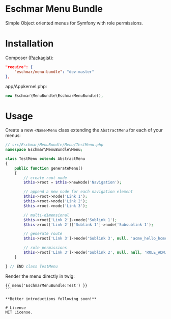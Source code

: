 # Eschmar Menu Bundle
Simple Object oriented menus for Symfony with role permissions.

# Installation
Composer (<a href="https://packagist.org/packages/eschmar/menu-bundle" target="_blank">Packagist</a>):
```json
"require": {
    "eschmar/menu-bundle": "dev-master"
},
```

app/Appkernel.php:
```php
new Eschmar\MenuBundle\EschmarMenuBundle(),
```

# Usage
Create a new ``<Name>Menu`` class extending the ``AbstractMenu`` for each of your menus:

````php
// src/Eschmar/MenuBundle/Menu/TestMenu.php
namespace Eschmar\MenuBundle\Menu;

class TestMenu extends AbstractMenu
{
    public function generateMenu()
    {
        // create root node
        $this->root = $this->newNode('Navigation');

        // append a new node for each navigation element
        $this->root->node('Link 1');
        $this->root->node('Link 2');
        $this->root->node('Link 3');

        // multi-dimensional
        $this->root['Link 2']->node('Sublink 1');
        $this->root['Link 2']['Sublink 1']->node('Subsublink 1');

        // generate route
        $this->root['Link 3']->node('Sublink 3', null, 'acme_hello_homepage');

        // role permissions
        $this->root['Link 3']->node('Sublink 2', null, null, 'ROLE_ADMIN', array());
    }

} // END class TestMenu
````

Render the menu directly in twig:
````Twig
{{ menu('EschmarMenuBundle:Test') }}
```

**Better introductions following soon!**

# License
MIT License.